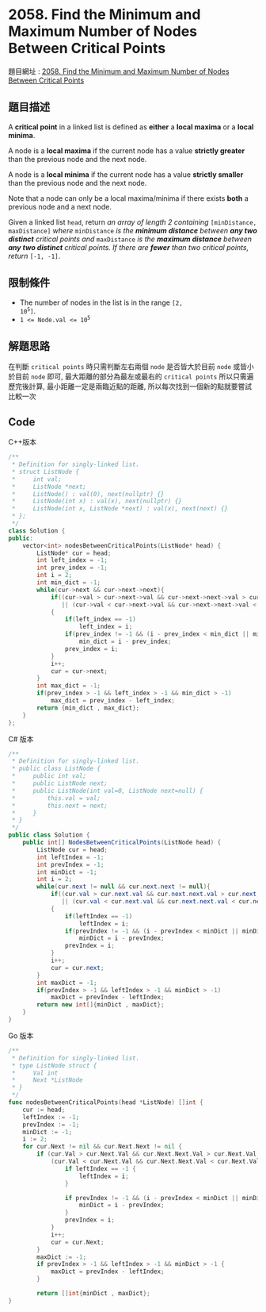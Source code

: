 # 2058. Find the Minimum and Maximum Number of Nodes Between Critical Points

題目網址 : [2058. Find the Minimum and Maximum Number of Nodes Between Critical Points](https://leetcode.com/problems/find-the-minimum-and-maximum-number-of-nodes-between-critical-points/description)

## 題目描述

A **critical point** in a linked list is defined as **either** a **local maxima** or a **local minima**.

A node is a **local maxima** if the current node has a value **strictly greater** than the previous node and the next node.

A node is a **local minima** if the current node has a value **strictly smaller** than the previous node and the next node.

Note that a node can only be a local maxima/minima if there exists **both** a previous node and a next node.

Given a linked list `head`, return _an array of length 2 containing_ `[minDistance, maxDistance]` _where_ `minDistance` _is the **minimum distance** between **any two distinct** critical points and_ `maxDistance` _is the **maximum distance** between **any two distinct** critical points. If there are **fewer** than two critical points, return_ `[-1, -1]`.

## 限制條件

- The number of nodes in the list is in the range <code>[2, 10<sup>5</sup>]</code>.
- <code>1 <= Node.val <= 10<sup>5</sup></code>

## 解題思路

在判斷 `critical points` 時只需判斷左右兩個 `node` 是否皆大於目前 `node` 或皆小於目前 `node` 即可, 最大距離的部分為最左或最右的 `critical points` 所以只需遍歷完後計算, 最小距離一定是兩臨近點的距離, 所以每次找到一個新的點就要嘗試比較一次

## Code

C++版本

```C++
/**
 * Definition for singly-linked list.
 * struct ListNode {
 *     int val;
 *     ListNode *next;
 *     ListNode() : val(0), next(nullptr) {}
 *     ListNode(int x) : val(x), next(nullptr) {}
 *     ListNode(int x, ListNode *next) : val(x), next(next) {}
 * };
 */
class Solution {
public:
    vector<int> nodesBetweenCriticalPoints(ListNode* head) {
        ListNode* cur = head;
        int left_index = -1;
        int prev_index = -1;
        int i = 2;
        int min_dict = -1;
        while(cur->next && cur->next->next){
            if((cur->val > cur->next->val && cur->next->next->val > cur->next->val)
               || (cur->val < cur->next->val && cur->next->next->val < cur->next->val))
            {
                if(left_index == -1)
                    left_index = i;
                if(prev_index != -1 && (i - prev_index < min_dict || min_dict == -1))
                    min_dict = i - prev_index;
                prev_index = i;
            }
            i++;
            cur = cur->next;
        }
        int max_dict = -1;
        if(prev_index > -1 && left_index > -1 && min_dict > -1)
            max_dict = prev_index - left_index;
        return {min_dict , max_dict};
    }
};
```

C# 版本

```C#
/**
 * Definition for singly-linked list.
 * public class ListNode {
 *     public int val;
 *     public ListNode next;
 *     public ListNode(int val=0, ListNode next=null) {
 *         this.val = val;
 *         this.next = next;
 *     }
 * }
 */
public class Solution {
    public int[] NodesBetweenCriticalPoints(ListNode head) {
        ListNode cur = head;
        int leftIndex = -1;
        int prevIndex = -1;
        int minDict = -1;
        int i = 2;
        while(cur.next != null && cur.next.next != null){
            if((cur.val > cur.next.val && cur.next.next.val > cur.next.val)
               || (cur.val < cur.next.val && cur.next.next.val < cur.next.val))
            {
                if(leftIndex == -1)
                    leftIndex = i;
                if(prevIndex != -1 && (i - prevIndex < minDict || minDict == -1))
                    minDict = i - prevIndex;
                prevIndex = i;
            }
            i++;
            cur = cur.next;
        }
        int maxDict = -1;
        if(prevIndex > -1 && leftIndex > -1 && minDict > -1)
            maxDict = prevIndex - leftIndex;
        return new int[]{minDict , maxDict};
    }
}
```

Go 版本

```go
/**
 * Definition for singly-linked list.
 * type ListNode struct {
 *     Val int
 *     Next *ListNode
 * }
 */
func nodesBetweenCriticalPoints(head *ListNode) []int {
    cur := head;
    leftIndex := -1;
    prevIndex := -1;
    minDict := -1;
    i := 2;
    for cur.Next != nil && cur.Next.Next != nil {
        if (cur.Val > cur.Next.Val && cur.Next.Next.Val > cur.Next.Val) ||
            (cur.Val < cur.Next.Val && cur.Next.Next.Val < cur.Next.Val) {
                if leftIndex == -1 {
                    leftIndex = i;
                }

                if prevIndex != -1 && (i - prevIndex < minDict || minDict == -1) {
                    minDict = i - prevIndex;
                }
                prevIndex = i;
            }
            i++;
            cur = cur.Next;
        }
        maxDict := -1;
        if prevIndex > -1 && leftIndex > -1 && minDict > -1 {
            maxDict = prevIndex - leftIndex;
        }

        return []int{minDict , maxDict};
}
```
